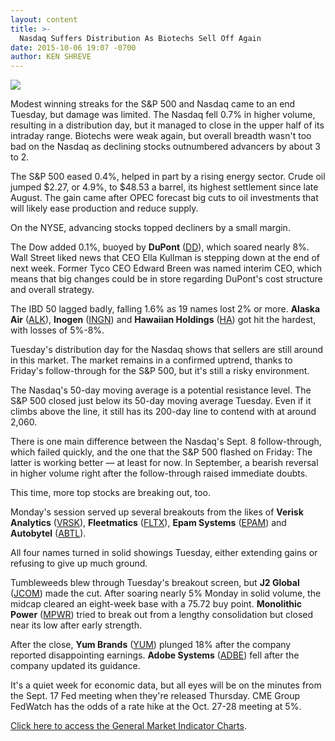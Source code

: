 ```yaml
---
layout: content
title: >-
  Nasdaq Suffers Distribution As Biotechs Sell Off Again
date: 2015-10-06 19:07 -0700
author: KEN SHREVE
---
```






![](https://www.investors.com/wp-content/uploads/ibd-migrated-images/MPv_151007_635797425272736806.png)









  

Modest winning streaks for the S&P 500 and Nasdaq came to an end Tuesday, but damage was limited. The Nasdaq fell 0.7% in higher volume, resulting in a distribution day, but it managed to close in the upper half of its intraday range. Biotechs were weak again, but overall breadth wasn't too bad on the Nasdaq as declining stocks outnumbered advancers by about 3 to 2.

  

The S&P 500 eased 0.4%, helped in part by a rising energy sector. Crude oil jumped $2.27, or 4.9%, to $48.53 a barrel, its highest settlement since late August. The gain came after OPEC forecast big cuts to oil investments that will likely ease production and reduce supply.

  

On the NYSE, advancing stocks topped decliners by a small margin.

  

The Dow added 0.1%, buoyed by **DuPont** ([DD](https://research.investors.com/quote.aspx?symbol=DD)), which soared nearly 8%. Wall Street liked news that CEO Ella Kullman is stepping down at the end of next week. Former Tyco CEO Edward Breen was named interim CEO, which means that big changes could be in store regarding DuPont's cost structure and overall strategy.

  

The IBD 50 lagged badly, falling 1.6% as 19 names lost 2% or more. **Alaska Air** ([ALK](https://research.investors.com/quote.aspx?symbol=ALK)), **Inogen** ([INGN](https://research.investors.com/quote.aspx?symbol=INGN)) and **Hawaiian Holdings** ([HA](https://research.investors.com/quote.aspx?symbol=HA)) got hit the hardest, with losses of 5%-8%.

  

Tuesday's distribution day for the Nasdaq shows that sellers are still around in this market. The market remains in a confirmed uptrend, thanks to Friday's follow-through for the S&P 500, but it's still a risky environment.

  

The Nasdaq's 50-day moving average is a potential resistance level. The S&P 500 closed just below its 50-day moving average Tuesday. Even if it climbs above the line, it still has its 200-day line to contend with at around 2,060.

  

There is one main difference between the Nasdaq's Sept. 8 follow-through, which failed quickly, and the one that the S&P 500 flashed on Friday: The latter is working better — at least for now. In September, a bearish reversal in higher volume right after the follow-through raised immediate doubts.

  

This time, more top stocks are breaking out, too.

  

Monday's session served up several breakouts from the likes of **Verisk Analytics** ([VRSK](https://research.investors.com/quote.aspx?symbol=VRSK)), **Fleetmatics** ([FLTX](https://research.investors.com/quote.aspx?symbol=FLTX)), **Epam Systems** ([EPAM](https://research.investors.com/quote.aspx?symbol=EPAM)) and **Autobytel** ([ABTL](https://research.investors.com/quote.aspx?symbol=ABTL)).

  

All four names turned in solid showings Tuesday, either extending gains or refusing to give up much ground.

  

Tumbleweeds blew through Tuesday's breakout screen, but **J2 Global** ([JCOM](https://research.investors.com/quote.aspx?symbol=JCOM)) made the cut. After soaring nearly 5% Monday in solid volume, the midcap cleared an eight-week base with a 75.72 buy point. **Monolithic Power** ([MPWR](https://research.investors.com/quote.aspx?symbol=MPWR)) tried to break out from a lengthy consolidation but closed near its low after early strength.

  

After the close, **Yum Brands** ([YUM](https://research.investors.com/quote.aspx?symbol=YUM)) plunged 18% after the company reported disappointing earnings. **Adobe Systems** ([ADBE](https://research.investors.com/quote.aspx?symbol=ADBE)) fell after the company updated its guidance.

  

It's a quiet week for economic data, but all eyes will be on the minutes from the Sept. 17 Fed meeting when they're released Thursday. CME Group FedWatch has the odds of a rate hike at the Oct. 27-28 meeting at 5%.

  

[Click here to access the General Market Indicator Charts](https://www.investors.com/pdf/GMI_100715.pdf).




